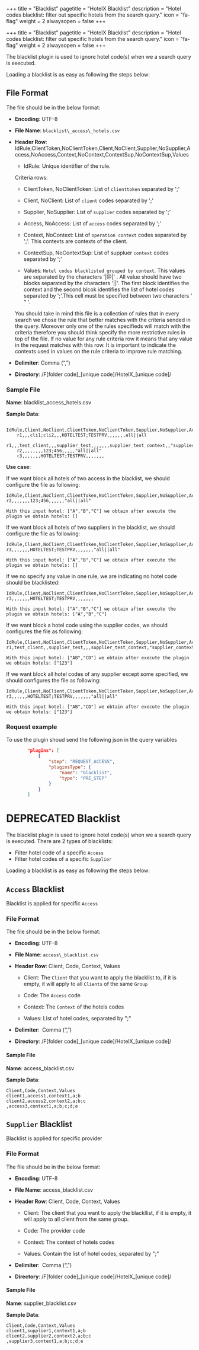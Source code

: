 +++
title = "Blacklist"
pagetitle = "HotelX Blacklist"
description = "Hotel codes blacklist: filter out specific hotels from the search query."
icon = "fa-flag"
weight = 2
alwaysopen = false
+++

+++
title = "Blacklist"
pagetitle = "HotelX Blacklist"
description = "Hotel codes blacklist: filter out specific hotels from the search query."
icon = "fa-flag"
weight = 2
alwaysopen = false
+++

The blacklist plugin is used to ignore hotel code(s) when we a search query is executed. 

Loading a blacklist is as easy as following the steps below:

## File Format

The file should be in the below format:

* **Encoding**: UTF-8

* **File Name**: `blacklist\_access\_hotels.csv`

* **Header Row**: IdRule,ClientToken,NoClientToken,Client,NoClient,Supplier,NoSupplier,Access,NoAccess,Context,NoContext,ContextSup,NoContextSup,Values

    * IdRule: Unique identifier of the rule. 

    Criteria rows: 
    * ClientToken, NoClientToken: List of `clienttoken` separated by ';'
    * Client, NoClient: List of `client` codes separated by ';'
    * Supplier, NoSupplier: List of `supplier` codes separated by ';'
    * Access, NoAccess: List of `access` codes separated by ';'
    * Context, NoContext: List of `operation context` codes separated by ';'. This contexts are contexts of the client.  
    * ContextSup, NoContextSup:	List of suppluer `context` codes separated by ';' 

    * Values: `Hotel codes blacklisted grouped by context`. This values are separated by the characters  '|@|' . All value should have two blocks separated by the characters '||'. The first block identifies the context and the second blcok identifies the list of hotel codes separated by ';'.This cell must be specified between two characters ' " '. 

    
    You should take in mind this file is a collection of rules that in every search we chose the rule that better matches with the criteria sended in the query. Moreover only one of the rules specifieds will match with the criteria therefore you should think specify the more restrictive rules in top of the file. 
    If no value for any rule criteria row it means that any value in the request matches with this row. 
    It is important to indicate the contexts used in values on the rule criteria to improve rule matching.


* **Delimiter**:  Comma (“,”)

* **Directory**:  /F[folder code]\_[unique code]/HotelX\_[unique code]/

### Sample File

**Name**: blacklist\_access\_hotels.csv

**Sample Data**:

```csv
    IdRule,Client,NoClient,ClientToken,NoClientToken,Supplier,NoSupplier,Access,NoAccess,Context,NoContext,ContextSup,NoContextSup,Values
    r1,,,cli1;cli2,,,HOTELTEST;TESTPRV,,,,,,,all||all
    r1,,,test_client,,,supplier_test,,,,,,,supplier_test_context,,"supplier_context||AB;CD;123"
    r2,,,,,,,,123;456,,,,,"all||all"
    r3,,,,,,,HOTELTEST;TESTPRV,,,,,,,    
```


**Use case**: 

If we want block all hotels of two access in the blacklist, we should configure the file as following: 

    IdRule,Client,NoClient,ClientToken,NoClientToken,Supplier,NoSupplier,Access,NoAccess,Context,NoContext,ContextSup,NoContextSup,Values
    r2,,,,,,,123;456,,,,,,"all||all"

    With this input hotel: ["A","B","C"] we obtain after execute the plugin we obtain hotels: [] 

If we want block all hotels of two suppliers in the blacklist, we should configure the file as following: 

    IdRule,Client,NoClient,ClientToken,NoClientToken,Supplier,NoSupplier,Access,NoAccess,Context,NoContext,ContextSup,NoContextSup,Values
    r3,,,,,,,HOTELTEST;TESTPRV,,,,,,,"all||all"

    With this input hotel: ["A","B","C"] we obtain after execute the plugin we obtain hotels: [] 

If we no specify any value in one rule, we are indicating no hotel code should be blacklisted: 

    IdRule,Client,NoClient,ClientToken,NoClientToken,Supplier,NoSupplier,Access,NoAccess,Context,NoContext,ContextSup,NoContextSup,Values
    r3,,,,,,,HOTELTEST;TESTPRV,,,,,,,

    With this input hotel: ["A","B","C"] we obtain after execute the plugin we obtain hotels: ["A","B","C"]

If we want block a hotel code using the supplier codes, we should configures the file as following: 

    IdRule,Client,NoClient,ClientToken,NoClientToken,Supplier,NoSupplier,Access,NoAccess,Context,NoContext,ContextSup,NoContextSup,Values
    r1,test_client,,supplier_test,,,supplier_test_context,"supplier_context||AB;CD;123"

    With this input hotel: ["AB","CD"] we obtain after execute the plugin we obtain hotels: ["123"] 

If we want block all hotel codes of any supplier except some specified, we should configures the file as following: 

    IdRule,Client,NoClient,ClientToken,NoClientToken,Supplier,NoSupplier,Access,NoAccess,Context,NoContext,ContextSup,NoContextSup,Values
    r3,,,,,,HOTELTEST;TESTPRV,,,,,,,"all||all"

    With this input hotel: ["AB","CD"] we obtain after execute the plugin we obtain hotels: ["123"] 

       

### Request example


To use the plugin shoud send the following json in the query variables 

```json
		"plugins": [
			{
				"step": "REQUEST_ACCESS",
				"pluginsType": {
					"name": "blacklist",
					"type": "PRE_STEP"
				}
			}
		]
```



# DEPRECATED Blacklist

The blacklist plugin is used to ignore hotel code(s) when we a search query is executed. There are 2 types of blacklists:

- Filter hotel code of a specific `Access`
- Filter hotel codes of a specific `Supplier`

Loading a blacklist is as easy as following the steps below:

## `Access` Blacklist

Blacklist is applied for specific `Access`

### File Format

The file should be in the below format:

* **Encoding**: UTF-8

* **File Name**: `access\_blacklist.csv`

* **Header Row**: Client, Code, Context, Values

    * Client: The `Client` that you want to apply the blacklist to, if it is empty, it will apply to all `Clients` of the same `Group`

    * Code: The `Access` code

    * Context: The `Context` of the hotels codes

    * Values: List of hotel codes, separated by ";"

* **Delimiter**:  Comma (“,”)

* **Directory**:  /F[folder code]\_[unique code]/HotelX\_[unique code]/

#### Sample File

**Name**: access\_blacklist.csv

**Sample Data**:

```csv
Client,Code,Context,Values
client1,access1,context1,a;b
client2,access2,context2,a;b;c
,access3,context1,a;b;c;d;e
```

## `Supplier` Blacklist

Blacklist is applied for specific provider

### File Format

The file should be in the below format:

* **Encoding**: UTF-8

* **File Name**: access\_blacklist.csv

* **Header Row**: Client, Code, Context, Values

    * Client: The client that you want to apply the blackllist, if it is empty, it will apply to all client from the same group.

    * Code: The provider code

    * Context: The context of hotels codes

    * Values: Contain the list of hotel codes, separated by ";"

* **Delimiter**:  Comma (“,”) 
* **Directory**:  /F[folder code]\_[unique code]/HotelX\_[unique code]/

#### Sample File

**Name**: supplier\_blacklist.csv

**Sample Data**:

```csv
Client,Code,Context,Values
client1,supplier1,context1,a;b
client2,supplier2,context2,a;b;c
,supplier3,context1,a;b;c;d;e
```
